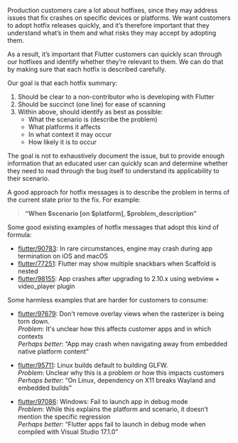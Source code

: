 Production customers care a lot about hotfixes, since they may address issues that fix crashes on specific devices or platforms. We want customers to adopt hotfix releases quickly, and it’s therefore important that they understand what’s in them and what risks they may accept by adopting them.

As a result, it’s important that Flutter customers can quickly scan through our hotfixes and identify whether they’re relevant to them. We can do that by making sure that each hotfix is described carefully.

Our goal is that each hotfix summary:

1. Should be clear to a non-contributor who is developing with Flutter
2. Should be succinct (one line) for ease of scanning
3. Within above, should identify as best as possible:
   - What the scenario is (describe the problem)
   - What platforms it affects
   - In what context it may occur
   - How likely it is to occur

The goal is not to exhaustively document the issue, but to provide enough information that an educated user can quickly scan and determine whether they need to read through the bug itself to understand its applicability to their scenario.

A good approach for hotfix messages is to describe the problem in terms of the current state prior to the fix. For example:

> **“When $scenario [on $platform], $problem_description”**

Some good existing examples of hotfix messages that adopt this kind of formula:

- [flutter/90783](https://github.com/flutter/flutter/issues/90783): In rare circumstances, engine may crash during app termination on iOS and macOS
- [flutter/77251](https://github.com/flutter/flutter/issues/77251): Flutter may show multiple snackbars when Scaffold is nested
- [flutter/98155](https://github.com/flutter/flutter/issues/98155): App crashes after upgrading to 2.10.x using webview + video_player plugin

Some harmless examples that are harder for customers to consume:

- [flutter/97679](https://github.com/flutter/flutter/issues/97679): Don't remove overlay views when the rasterizer is being torn down.
<br>  _Problem_: It's unclear how this affects customer apps and in which contexts
<br>  _Perhaps better_: “App may crash when navigating away from embedded native platform content”

- [flutter/95711](https://github.com/flutter/flutter/issues/95711): Linux builds default to building GLFW.
<br>  _Problem_: Unclear why this is a problem or how this impacts customers
<br>  _Perhaps better_: “On Linux, dependency on X11 breaks Wayland and embedded builds”

- [flutter/97086](https://github.com/flutter/flutter/issues/97086): Windows: Fail to launch app in debug mode
<br>  _Problem_: While this explains the platform and scenario, it doesn’t mention the specific regression
<br>  _Perhaps better_: “Flutter apps fail to launch in debug mode when compiled with Visual Studio 17.1.0”
